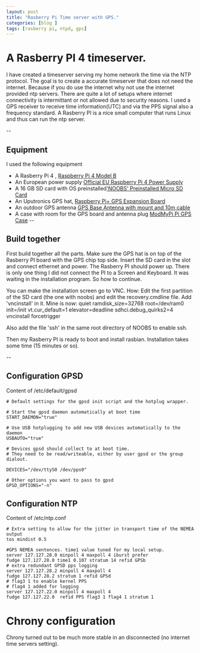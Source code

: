 ```yaml
---
layout: post
title: "Rasberry Pi Time server with GPS."
categories: [blog ]
tags: [rasberry pi, ntpd, gps]
---
```

# A Rasberry PI 4 timeserver. 
I have created a timeserver serving my home network the time via the NTP protocol. The goal is to create a accurate timeserver that does not need the internet. Because if you do use the internet why not use the internet provided ntp servers. There are quite a lot of  setups where internet connectivity is intermittant or not allowed due to security reasons.  I used a GPS receiver to receive time information(UTC) and via the PPS signal also a frequency standard. A Rasberry PI is a nice small computer that runs Linux and thus can run the ntp server. 


-- 
## Equipment
I used the following equipment
- A Rasberry Pi 4 , [Raspberry Pi 4 Model B](https://thepihut.com/collections/raspberry-pi-store/products/raspberry-pi-4-model-b) 
- An European power supply [Official EU Raspberry Pi 4 Power Supply](https://thepihut.com/collections/raspberry-pi-power-supplies/products/raspberry-pi-psu-eu)
- A 16 GB SD card with OS preinstalled['NOOBS' Preinstalled Micro SD Card](https://thepihut.com/products/noobs-preinstalled-sd-card) 
- An Uputronics GPS hat, [Raspberry Pi+ GPS Expansion Board](https://store.uputronics.com/index.php?route=product/product&product_id=81)
- An outdoor GPS antenna [GPS Base Antenna with mount and 10m cable ](https://store.uputronics.com/index.php?route=product/product&path=60_65&product_id=74)
- A case with room for the GPS board and antenna plug [ModMyPi Pi GPS Case](https://store.uputronics.com/index.php?route=product/product&path=66_67&product_id=90) 
-- 
## Build together

First build together all the parts. Make sure the GPS hat is on top of the Rasberry PI board with the GPS chip top side. 
Insert the SD card in the slot and connect ethernet and power. The Rasberry PI should power up. There is only one thing I did not connect the PI to a Screen and Keyboard. It was waiting in the installation program. So how to continue. 

You can make the installation screen go to VNC. 
How: Edit the first partition of the SD card (the one with noobs) and edit the recovery.cmdline file. 
Add 'vncinstall' in it. 
Mine is now:
  quiet ramdisk_size=32768 root=/dev/ram0 init=/init vt.cur_default=1 elevator=deadline sdhci.debug_quirks2=4 vncinstall forcetrigger

Also add the file 'ssh' in the same root directory of NOOBS to enable ssh. 

Then my Rasberry PI is ready to boot and install rasbian. Installation takes some time (15 minutes or so). 



--
## Configuration GPSD
Content of /etc/default/gpsd 
```
# Default settings for the gpsd init script and the hotplug wrapper.

# Start the gpsd daemon automatically at boot time
START_DAEMON="true"

# Use USB hotplugging to add new USB devices automatically to the daemon
USBAUTO="true"

# Devices gpsd should collect to at boot time.
# They need to be read/writeable, either by user gpsd or the group dialout. 
  
DEVICES="/dev/ttyS0 /dev/pps0"

# Other options you want to pass to gpsd
GPSD_OPTIONS="-n"
```
## Configuration NTP 
Content of /etc/ntp.conf

```
# Extra setting to allow for the jitter in transport time of the NEMEA output
tos mindist 0.5
  
#GPS NEMEA sentences. time1 value tuned for my local setup. 
server 127.127.28.0 minpoll 4 maxpoll 4 iburst prefer
fudge 127.127.28.0 time1 0.107 stratum 14 refid GPSb
# extra redundant GPSD pps logging 
server 127.127.28.2 minpoll 4 maxpoll 4
fudge 127.127.28.2 stratum 1 refid GPSd
# flag3 1 to enable kernel PPS 
# flag4 1 added for logging 
server 127.127.22.0 minpoll 4 maxpoll 4
fudge 127.127.22.0  refid PPS flag3 1 flag4 1 stratum 1
``` 
# Chrony configuration 
Chrony turned out to be much more stable in an disconnected (no internet time servers setting). 
``` 
